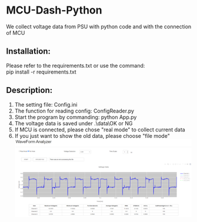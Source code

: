 # MCU-Dash-Python
We collect voltage data from PSU with python code and with the connection of MCU

## Installation:

Please refer to the requirements.txt or use the command:  
pip install -r requirements.txt  

## Description:

1. The setting file: Config.ini  
2. The function for reading config: ConfigReader.py  
3. Start the program by commanding:  python App.py  
4. The voltage data is saved under .\data\OK or NG  
5. If MCU is connected, please chose "real mode" to collect current data  
6. If you just want to show the old data, please choose "file mode"  
![image](https://github.com/ChengWeiGu/MCU-Dash-Python/blob/main/Display.PNG)  

